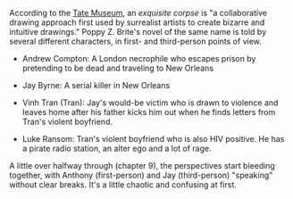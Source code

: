 According to the [Tate Museum,](https://www.tate.org.uk/art/art-terms/c/cadavre-exquis-exquisite-corpse) an *exquisite corpse* is "a collaborative drawing approach first used by surrealist artists to create bizarre and intuitive drawings." Poppy Z. Brite's novel of the same name is told by several different characters, in first- and third-person points of view.

- Andrew Compton: A London necrophile who escapes prison by pretending to be dead and traveling to New Orleans

- Jay Byrne: A serial killer in New Orleans

- Vinh Tran (Tran): Jay's would-be victim who is drawn to violence and leaves home after his father kicks him out when he finds letters from Tran's violent boyfriend.

- Luke Ransom: Tran's violent boyfriend who is also HIV positive. He has a pirate radio station, an alter ego and a lot of rage.

A little over halfway through (chapter 9), the perspectives start bleeding together, with Anthony (first-person) and Jay (third-person) "speaking" without clear breaks. It's a little chaotic and confusing at first. 
